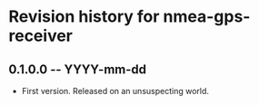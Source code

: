 # Revision history for nmea-gps-receiver

## 0.1.0.0  -- YYYY-mm-dd

* First version. Released on an unsuspecting world.
